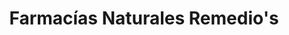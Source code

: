 ---
title: "Farmacías Naturales Remedio's"
url: /guayaquil/farmacias-naturales-remedios/
shop: suplementos nutricionales
---